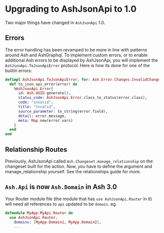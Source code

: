<!--
SPDX-FileCopyrightText: 2020 Zach Daniel

SPDX-License-Identifier: MIT
-->

# Upgrading to AshJsonApi to 1.0

Two major things have changed in `AshJsonApi` 1.0.

## Errors

The error handling has been revamped to be more in line with patterns around Ash and AshGraphql. To implement custom errors, or to enable additional Ash errors to be displayed by AshJsonApi, you will implement the `AshJsonApi.ToJsonApiError` protocol. Here is how its done for one of the builtin errors:

```elixir
defimpl AshJsonApi.ToJsonApiError, for: Ash.Error.Changes.InvalidChanges do
  def to_json_api_error(error) do
    %AshJsonApi.Error{
      id: Ash.UUID.generate(),
      status_code: AshJsonApi.Error.class_to_status(error.class),
      code: "invalid",
      title: "Invalid",
      source_parameter: to_string(error.field),
      detail: error.message,
      meta: Map.new(error.vars)
    }
  end
end
```

## Relationship Routes

Previously, AshJsonApi called `Ash.Changeset.manage_relationship` on the changeset built for the action. Now, _you_ have to define the argument and manage_relationship yourself. See the relationships guide for more.

## `Ash.Api` is now `Ash.Domain` in Ash 3.0

Your Router module file (the module that has `use AshJsonApi.Router` in it) will need all references to `api` updated to be `domain`. eg.

```elixir
defmodule MyApp.MyApi.Router do
  use AshJsonApi.Router,
    domains: [MyApp.Domain1, MyApp.Domain2],
    ...
```
